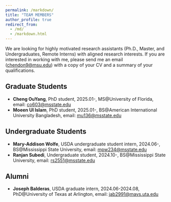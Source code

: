 ```yaml
---
permalink: /markdown/
title: "TEAM MEMBERS"
author_profile: true
redirect_from: 
  - /md/
  - /markdown.html
---
```


We are looking for highly motivated research assistants (Ph.D., Master, and Undergraduates, Remote Interns) with aligned research interests. If you are interested in working with me, please send me an email (chendon9@msu.edu) with a copy of your CV and a summary of your qualifications.


## Graduate Students
- **Cheng OuYang**, PhD student, 2025.01-, MS@University of Florida, email: co603@msstate.edu
- **Moeen Ul Islam**, PhD student, 2025.01-, BS@American International University Bangladesh, email: mu136@msstate.edu

## Undergraduate Students
- **Mary-Addison Wolfe**, USDA undergraduate student intern, 2024.06-, BS@Mississippi State University, email: mpw234@msstate.edu
- **Ranjan Subedi**, Undergraduate student, 2024.10-, BS@Mississippi State University, email: rs2551@msstate.edu


## Alumni
- **Joseph Balderas**, USDA graduate intern, 2024.06-2024.08, PhD@University of Texas at Arlington, email: jab2991@mavs.uta.edu
